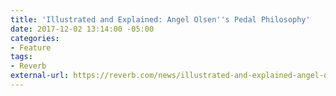 ```yaml
---
title: 'Illustrated and Explained: Angel Olsen''s Pedal Philosophy'
date: 2017-12-02 13:14:00 -05:00
categories:
- Feature
tags:
- Reverb
external-url: https://reverb.com/news/illustrated-and-explained-angel-olsens-pedal-philosophy
---
```


